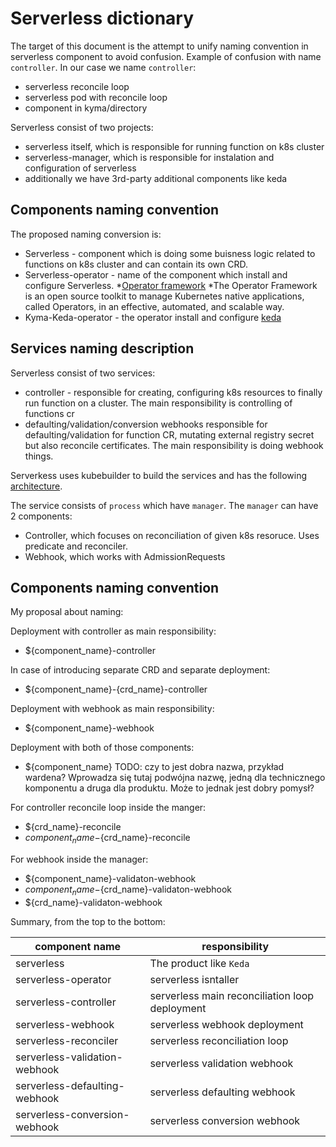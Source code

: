 # Serverless dictionary

The target of this document is the attempt to unify naming convention in serverless component to avoid confusion.
Example of confusion with name `controller`. In our case we name `controller`:

- serverless reconcile loop
- serverless pod with reconcile loop
- component in kyma/directory

Serverless consist of two projects:

- serverless itself, which is responsible for running function on k8s cluster
- serverless-manager, which is responsible for instalation and configuration of serverless
- additionally we have 3rd-party additional components like keda

## Components naming convention

The proposed naming conversion is:

- Serverless - component which is doing some buisness logic related to functions on k8s cluster and can contain its own
  CRD.
- Serverless-operator - name of the component which install and configure
  Serverless. *[Operator framework](https://operatorframework.io/) *The Operator Framework is an open source toolkit to
  manage Kubernetes native applications, called Operators, in an effective, automated, and scalable way.
- Kyma-Keda-operator - the operator install and configure [keda](https://keda.sh/)

## Services naming description

Serverless consist of two services:

- controller - responsible for creating, configuring k8s resources to finally run function on a cluster. The main
  responsibility is controlling of functions cr
- defaulting/validation/conversion webhooks responsible for defaulting/validation for function CR, mutating external
  registry secret but also reconcile certificates. The main responsibility is doing webhook things.

Serverkess uses kubebuilder to build the services and has the
following [architecture](./assets/kubebuilder-architecture.png).

The service consists of `process` which have `manager`.
The `manager` can have 2 components:

- Controller, which focuses on reconciliation of given k8s resoruce. Uses predicate and reconciler.
- Webhook, which works with AdmissionRequests

## Components naming convention

My proposal about naming:

Deployment with controller as main responsibility:

- ${component_name}-controller

In case of introducing separate CRD and separate deployment:

- ${component_name}-{crd_name}-controller

Deployment with webhook as main responsibility:

- ${component_name}-webhook

Deployment with both of those components:

- ${component_name} TODO: czy to jest dobra nazwa, przykład wardena? Wprowadza się tutaj podwójna nazwę, jedną dla
  technicznego komponentu a druga dla produktu. Może to jednak jest dobry pomysł?

For controller reconcile loop inside the manger:

- ${crd_name}-reconcile
- ${component_name}-${crd_name}-reconcile

For webhook inside the manager:

- ${component_name}-validaton-webhook
- ${component_name}-${crd_name}-validaton-webhook
- ${crd_name}-validaton-webhook

Summary, from the top to the bottom:

| component name                | responsibility                                 |
|-------------------------------|------------------------------------------------|
| serverless                    | The product like `Keda`                        |
| serverless-operator           | serverless isntaller                           |
| serverless-controller         | serverless main reconciliation loop deployment |
| serverless-webhook            | serverless webhook deployment                  |
| serverless-reconciler         | serverless reconciliation loop                 |
| serverless-validation-webhook | serverless validation webhook                  | 
| serverless-defaulting-webhook | serverless defaulting webhook                  | 
| serverless-conversion-webhook | serverless conversion webhook                  | 
